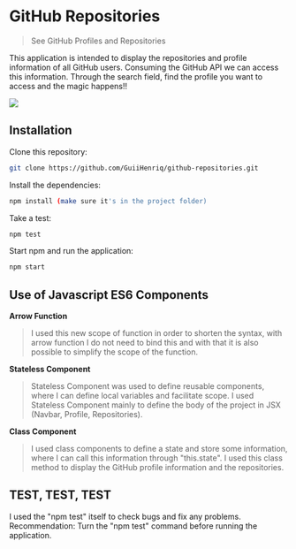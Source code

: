 # GitHub Repositories
> See GitHub Profiles and Repositories

This application is intended to display the repositories and profile information of all GitHub users. Consuming the GitHub API we can access this information.
Through the search field, find the profile you want to access and the magic happens!!

![](public/favicon.ico)
  
  
## Installation

Clone this repository:

```sh
git clone https://github.com/GuiiHenriq/github-repositories.git
```

Install the dependencies:

```sh
npm install (make sure it's in the project folder)
```

Take a test:

```sh
npm test
```

Start npm and run the application:

```sh
npm start
```
  
  
## Use of Javascript ES6 Components

**Arrow Function**  
  
> I used this new scope of function in order to shorten the syntax, with arrow function I do not need to bind this and with that it is also possible to simplify the scope of the function.

**Stateless Component**  
  
> Stateless Component was used to define reusable components, where I can define local variables and facilitate scope. I used Stateless Component mainly to define the body of the project in JSX (Navbar, Profile, Repositories).

**Class Component**  
  
> I used class components to define a state and store some information, where I can call this information through "this.state". I used this class method to display the GitHub profile information and the repositories.
  
  
## TEST, TEST, TEST

I used the "npm test" itself to check bugs and fix any problems.
Recommendation: Turn the "npm test" command before running the application.